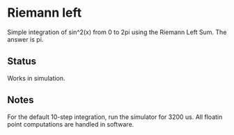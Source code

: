 # Riemann left

Simple integration of sin^2(x) from 0 to 2pi using the Riemann Left Sum.
The answer is pi.

## Status
Works in simulation.

## Notes

For the default 10-step integration, run the simulator for 3200 us.
All floatin point computations are handled in software.
